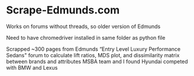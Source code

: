 # Scrape-Edmunds.com
Works on forums without threads, so older version of Edmunds

Need to have chromedriver installed in same folder as python file



Scrapped ~300 pages from Edmunds “Entry Level Luxury Performance Sedans" forum to calculate lift ratios, MDS plot, and dissimilarity matrix between brands and attributes
MSBA team and I found Hyundai competed with BMW and Lexus
